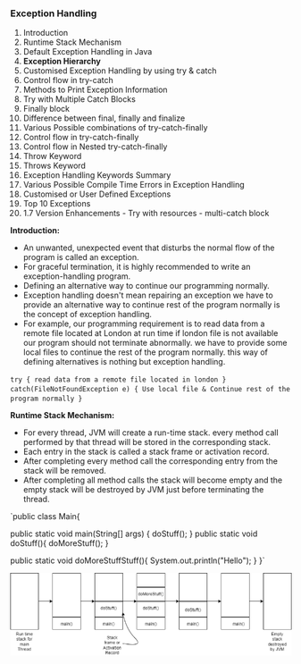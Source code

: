 ### Exception Handling
1) Introduction
2) Runtime Stack Mechanism
3) Default Exception Handling in Java
4) **Exception Hierarchy**
5) Customised Exception Handling by using try & catch
6) Control flow in try-catch
7) Methods to Print Exception Information
8) Try with Multiple Catch Blocks
9) Finally block
10) Difference between final, finally and finalize
11) Various Possible combinations of try-catch-finally
12) Control flow in try-catch-finally
13) Control flow in Nested try-catch-finally
14) Throw Keyword
15) Throws Keyword
16) Exception Handling Keywords Summary
17) Various Possible Compile Time Errors in Exception Handling
18) Customised or User Defined Exceptions
19) Top 10 Exceptions
20) 1.7 Version Enhancements - Try with resources - multi-catch block

**Introduction:**
- An unwanted, unexpected event that disturbs the normal flow of the program is called an exception.
- For graceful termination, it is highly recommended to write an exception-handling program.
- Defining an alternative way to continue our programming normally.
- Exception handling doesn't mean repairing an exception we have to provide an alternative way to continue rest of the 
  program normally is the concept of exception handling.
- For example, our programming requirement is to read data from a remote file located at London at run time if london file
  is not available our program should not terminate abnormally. we have to provide some local files to continue the rest of the 
  program normally. this way of defining alternatives is nothing but exception handling.

`try {
read data from a remote file located in london
}
catch(FileNotFoundException e)
{
Use local file & Continue
rest of the program normally
}`

**Runtime Stack Mechanism:**
- For every thread, JVM will create a run-time stack. every method call performed by that thread will be stored 
  in the corresponding stack.
- Each entry in the stack is called a stack frame or activation record.
- After completing every method call the corresponding entry from the stack will be removed.
- After completing all method calls the stack will become empty and the empty stack will be destroyed by JVM just before 
  terminating the thread.

`public class Main{

public static void main(String[] args) {
doStuff();
}
public static void doStuff(){
doMoreStuff();
}

public static void doMoreStuffStuff(){
System.out.println("Hello");
}
}`

 ![run time stack mechanism](/Images/run-time-stack-mechanism.png)

